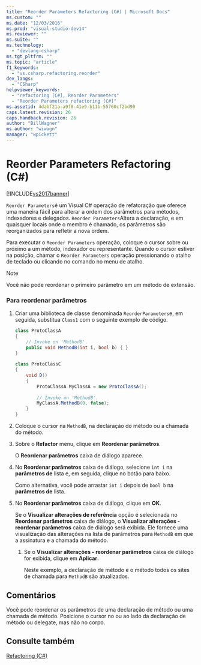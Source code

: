 ```yaml
---
title: "Reorder Parameters Refactoring (C#) | Microsoft Docs"
ms.custom: ""
ms.date: "12/03/2016"
ms.prod: "visual-studio-dev14"
ms.reviewer: ""
ms.suite: ""
ms.technology: 
  - "devlang-csharp"
ms.tgt_pltfrm: ""
ms.topic: "article"
f1_keywords: 
  - "vs.csharp.refactoring.reorder"
dev_langs: 
  - "CSharp"
helpviewer_keywords: 
  - "refactoring [C#], Reorder Parameters"
  - "Reorder Parameters refactoring [C#]"
ms.assetid: 4dabf21a-a9f0-41e9-b11b-55760cf2bd90
caps.latest.revision: 26
caps.handback.revision: 26
author: "BillWagner"
ms.author: "wiwagn"
manager: "wpickett"
---
```

# Reorder Parameters Refactoring (C#)
[!INCLUDE[vs2017banner](../code-quality/includes/vs2017banner.md)]

`Reorder Parameters`é um Visual C\# operação de refatoração que oferece uma maneira fácil para alterar a ordem dos parâmetros para métodos, indexadores e delegados.  `Reorder Parameters`Altera a declaração, e em quaisquer locais onde o membro é chamado, os parâmetros são reorganizados para refletir a nova ordem.  
  
 Para executar o `Reorder Parameters` operação, coloque o cursor sobre ou próximo a um método, indexador ou representante.  Quando o cursor estiver na posição, chamar o `Reorder Parameters` operação pressionando o atalho de teclado ou clicando no comando no menu de atalho.  
  
> [!NOTE]
>  Você não pode reordenar o primeiro parâmetro em um método de extensão.  
  
### Para reordenar parâmetros  
  
1.  Criar uma biblioteca de classe denominada `ReorderParameters`e, em seguida, substitua `Class1` com o seguinte exemplo de código.  
  
    ```c#  
    class ProtoClassA  
    {  
        // Invoke on 'MethodB'.  
        public void MethodB(int i, bool b) { }  
    }  
  
    class ProtoClassC  
    {  
        void D()  
        {  
            ProtoClassA MyClassA = new ProtoClassA();  
  
            // Invoke on 'MethodB'.  
            MyClassA.MethodB(0, false);  
        }  
    }  
    ```  
  
2.  Coloque o cursor na `MethodB`, na declaração do método ou a chamada do método.  
  
3.  Sobre o  **Refactor** menu, clique em  **Reordenar parâmetros**.  
  
     O  **Reordenar parâmetros** caixa de diálogo aparece.  
  
4.  No  **Reordenar parâmetros** caixa de diálogo, selecione `int i` na  **parâmetros de** lista e, em seguida, clique no botão para baixo.  
  
     Como alternativa, você pode arrastar `int i` depois de `bool b` na  **parâmetros de** lista.  
  
5.  No  **Reordenar parâmetros** caixa de diálogo, clique em  **OK**.  
  
     Se o  **Visualizar alterações de referência** opção é selecionada no  **Reordenar parâmetros** caixa de diálogo, o  **Visualizar alterações \- reordenar parâmetros** caixa de diálogo será exibida.  Ele fornece uma visualização das alterações na lista de parâmetros para `MethodB` em que a assinatura e a chamada do método.  
  
    1.  Se o  **Visualizar alterações \- reordenar parâmetros** caixa de diálogo for exibida, clique em  **Aplicar**.  
  
         Neste exemplo, a declaração de método e o método todos os sites de chamada para `MethodB` são atualizados.  
  
## Comentários  
 Você pode reordenar os parâmetros de uma declaração de método ou uma chamada de método.  Posicione o cursor no ou ao lado da declaração de método ou delegate, mas não no corpo.  
  
## Consulte também  
 [Refactoring \(C\#\)](../csharp-ide/refactoring-csharp.md)
